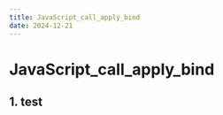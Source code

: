 ```yaml
---
title: JavaScript_call_apply_bind
date: 2024-12-21
---
```


# JavaScript_call_apply_bind



## 1. test



